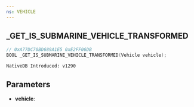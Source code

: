 ```yaml
---
ns: VEHICLE
---
```

## _GET_IS_SUBMARINE_VEHICLE_TRANSFORMED

```c
// 0xA77DC70BD689A1E5 0xE2FF06DB
BOOL _GET_IS_SUBMARINE_VEHICLE_TRANSFORMED(Vehicle vehicle);
```

```
NativeDB Introduced: v1290
```

## Parameters
* **vehicle**:
